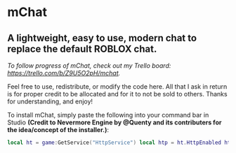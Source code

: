 # mChat
## A lightweight, easy to use, modern chat to replace the default ROBLOX chat.

*To follow progress of mChat, check out my Trello board: https://trello.com/b/Z9U5O2pH/mchat.*

Feel free to use, redistribute, or modify the code here. All that I ask in return is for proper credit to be allocated and for it to not be sold to others. Thanks for understanding, and enjoy!

To install mChat, simply paste the following into your command bar in Studio **(Credit to Nevermore Engine by @Quenty and its contributers for the idea/concept of the installer.)**:
```lua
local ht = game:GetService("HttpService") local htp = ht.HttpEnabled ht.HttpEnabled = true loadstring(ht:GetAsync("https://cdn.rawgit.com/m0dulum/mChat/master/install.lua"))() ht.HttpEnabled = htp
```
